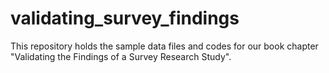 # validating_survey_findings
This repository holds the sample data files and codes for our book chapter "Validating the Findings of a Survey Research Study".
